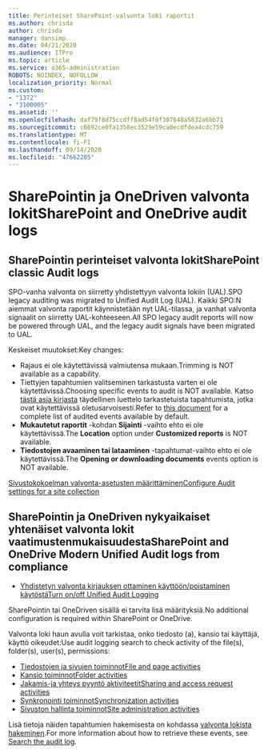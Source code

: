 ```yaml
---
title: Perinteiset SharePoint-valvonta loki raportit
ms.author: chrisda
author: chrisda
manager: dansimp
ms.date: 04/21/2020
ms.audience: ITPro
ms.topic: article
ms.service: o365-administration
ROBOTS: NOINDEX, NOFOLLOW
localization_priority: Normal
ms.custom:
- "1372"
- "3100005"
ms.assetid: ''
ms.openlocfilehash: daf79f8d75ccdff8ad54f0f307648a5832a6bb71
ms.sourcegitcommit: c6692ce0fa1358ec3529e59ca0ecdfdea4cdc759
ms.translationtype: MT
ms.contentlocale: fi-FI
ms.lasthandoff: 09/14/2020
ms.locfileid: "47662205"
---
```

# <a name="sharepoint-and-onedrive-audit-logs"></a><span data-ttu-id="ddccb-102">SharePointin ja OneDriven valvonta lokit</span><span class="sxs-lookup"><span data-stu-id="ddccb-102">SharePoint and OneDrive audit logs</span></span>

## <a name="sharepoint-classic-audit-logs"></a><span data-ttu-id="ddccb-103">SharePointin perinteiset valvonta lokit</span><span class="sxs-lookup"><span data-stu-id="ddccb-103">SharePoint classic Audit logs</span></span>

<span data-ttu-id="ddccb-104">SPO-vanha valvonta on siirretty yhdistettyyn valvonta lokiin (UAL).</span><span class="sxs-lookup"><span data-stu-id="ddccb-104">SPO legacy auditing was migrated to Unified Audit Log (UAL).</span></span> <span data-ttu-id="ddccb-105">Kaikki SPO:N aiemmat valvonta raportit käynnistetään nyt UAL-tilassa, ja vanhat valvonta signaalit on siirretty UAL-kohteeseen.</span><span class="sxs-lookup"><span data-stu-id="ddccb-105">All SPO legacy audit reports will now be powered through UAL, and the legacy audit signals have been migrated to UAL.</span></span>

<span data-ttu-id="ddccb-106">Keskeiset muutokset:</span><span class="sxs-lookup"><span data-stu-id="ddccb-106">Key changes:</span></span>

* <span data-ttu-id="ddccb-107">Rajaus ei ole käytettävissä valmiutensa mukaan.</span><span class="sxs-lookup"><span data-stu-id="ddccb-107">Trimming is NOT available as a capability.</span></span>
* <span data-ttu-id="ddccb-108">Tiettyjen tapahtumien valitseminen tarkastusta varten ei ole käytettävissä.</span><span class="sxs-lookup"><span data-stu-id="ddccb-108">Choosing specific events to audit is NOT available.</span></span> <span data-ttu-id="ddccb-109">Katso [tästä asia kirjasta](https://docs.microsoft.com/microsoft-365/compliance/search-the-audit-log-in-security-and-compliance) täydellinen luettelo tarkastetuista tapahtumista, jotka ovat käytettävissä oletusarvoisesti.</span><span class="sxs-lookup"><span data-stu-id="ddccb-109">Refer to [this document](https://docs.microsoft.com/microsoft-365/compliance/search-the-audit-log-in-security-and-compliance) for a complete list of audited events available by default.</span></span>
* <span data-ttu-id="ddccb-110">**Mukautetut raportit** -kohdan **Sijainti** -vaihto ehto ei ole käytettävissä.</span><span class="sxs-lookup"><span data-stu-id="ddccb-110">The **Location** option under **Customized reports** is NOT available.</span></span>
* <span data-ttu-id="ddccb-111">**Tiedostojen avaaminen tai lataaminen** -tapahtumat-vaihto ehto ei ole käytettävissä.</span><span class="sxs-lookup"><span data-stu-id="ddccb-111">The **Opening or downloading documents** events option is NOT available.</span></span>

[<span data-ttu-id="ddccb-112">Sivustokokoelman valvonta-asetusten määrittäminen</span><span class="sxs-lookup"><span data-stu-id="ddccb-112">Configure Audit settings for a site collection</span></span>](https://support.office.com/article/Configure-audit-settings-for-a-site-collection-A9920C97-38C0-44F2-8BCB-4CF1E2AE22D2)

## <a name="sharepoint-and-onedrive-modern-unified-audit-logs-from-compliance"></a><span data-ttu-id="ddccb-113">SharePointin ja OneDriven nykyaikaiset yhtenäiset valvonta lokit vaatimustenmukaisuudesta</span><span class="sxs-lookup"><span data-stu-id="ddccb-113">SharePoint and OneDrive Modern Unified Audit logs from compliance</span></span>

* [<span data-ttu-id="ddccb-114">Yhdistetyn valvonta kirjauksen ottaminen käyttöön/poistaminen käytöstä</span><span class="sxs-lookup"><span data-stu-id="ddccb-114">Turn on/off Unified Audit Logging</span></span>](https://docs.microsoft.com/microsoft-365/compliance/turn-audit-log-search-on-or-off) 

<span data-ttu-id="ddccb-115">SharePointin tai OneDriven sisällä ei tarvita lisä määrityksiä.</span><span class="sxs-lookup"><span data-stu-id="ddccb-115">No additional configuration is required within SharePoint or OneDrive.</span></span>

<span data-ttu-id="ddccb-116">Valvonta loki haun avulla voit tarkistaa, onko tiedosto (a), kansio tai käyttäjä, käyttö oikeudet:</span><span class="sxs-lookup"><span data-stu-id="ddccb-116">Use audit logging search to check activity of the file(s), folder(s), user(s), permissions:</span></span>

* [<span data-ttu-id="ddccb-117">Tiedostojen ja sivujen toiminnot</span><span class="sxs-lookup"><span data-stu-id="ddccb-117">File and page activities</span></span>](https://docs.microsoft.com/microsoft-365/compliance/search-the-audit-log-in-security-and-compliance)
* [<span data-ttu-id="ddccb-118">Kansio toiminnot</span><span class="sxs-lookup"><span data-stu-id="ddccb-118">Folder activities</span></span>](https://docs.microsoft.com/microsoft-365/compliance/search-the-audit-log-in-security-and-compliance#folder-activities)
* [<span data-ttu-id="ddccb-119">Jakamis-ja yhteys pyyntö aktiviteetit</span><span class="sxs-lookup"><span data-stu-id="ddccb-119">Sharing and access request activities</span></span>](https://docs.microsoft.com/microsoft-365/compliance/search-the-audit-log-in-security-and-compliance#sharing-and-access-request-activities)
* [<span data-ttu-id="ddccb-120">Synkronointi toiminnot</span><span class="sxs-lookup"><span data-stu-id="ddccb-120">Synchronization activities</span></span>](https://docs.microsoft.com/microsoft-365/compliance/search-the-audit-log-in-security-and-compliance#synchronization-activities)
* [<span data-ttu-id="ddccb-121">Sivuston hallinta toiminnot</span><span class="sxs-lookup"><span data-stu-id="ddccb-121">Site administration activities</span></span>](https://docs.microsoft.com/microsoft-365/compliance/search-the-audit-log-in-security-and-compliance#site-administration-activities)

<span data-ttu-id="ddccb-122">Lisä tietoja näiden tapahtumien hakemisesta on kohdassa [valvonta lokista hakeminen](https://docs.microsoft.com/microsoft-365/compliance/search-the-audit-log-in-security-and-compliance#search-the-audit-log).</span><span class="sxs-lookup"><span data-stu-id="ddccb-122">For more information about how to retrieve these events, see [Search the audit log](https://docs.microsoft.com/microsoft-365/compliance/search-the-audit-log-in-security-and-compliance#search-the-audit-log).</span></span>
